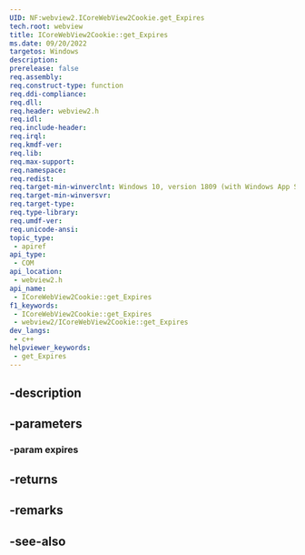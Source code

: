 ```yaml
---
UID: NF:webview2.ICoreWebView2Cookie.get_Expires
tech.root: webview
title: ICoreWebView2Cookie::get_Expires
ms.date: 09/20/2022
targetos: Windows
description: 
prerelease: false
req.assembly: 
req.construct-type: function
req.ddi-compliance: 
req.dll: 
req.header: webview2.h
req.idl: 
req.include-header: 
req.irql: 
req.kmdf-ver: 
req.lib: 
req.max-support: 
req.namespace: 
req.redist: 
req.target-min-winverclnt: Windows 10, version 1809 (with Windows App SDK 1.1 or later)
req.target-min-winversvr: 
req.target-type: 
req.type-library: 
req.umdf-ver: 
req.unicode-ansi: 
topic_type:
 - apiref
api_type:
 - COM
api_location:
 - webview2.h
api_name:
 - ICoreWebView2Cookie::get_Expires
f1_keywords:
 - ICoreWebView2Cookie::get_Expires
 - webview2/ICoreWebView2Cookie::get_Expires
dev_langs:
 - c++
helpviewer_keywords:
 - get_Expires
---
```


## -description

## -parameters

### -param expires

## -returns

## -remarks

## -see-also

